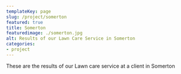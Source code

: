 ```yaml
---
templateKey: page
slug: /project/somerton
featured: true
title: Somerton
featuredimage: ./somerton.jpg
alt: Results of our Lawn Care Service in Somerton
categories:
- project
---
```

These are the results of our Lawn care service at a client in Somerton


